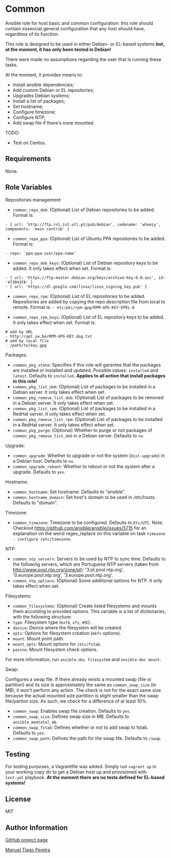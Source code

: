 Common
========

Ansible role for host basic and common configuration: this role should contain essencial general configuration that any host should have, regardless of its function.

This role is designed to be used in either Debian- or EL-based systems **but, at the moment, it has only been tested in Debian!**

There were made no assumptions regarding the user that is running these tasks.

At the moment, it provides means to:

* Install ansible dependencies;
* Add custom Debian or EL repositories;
* Upgrades Debian systems;
* Install a list of packages;
* Set hostname;
* Configure timezone;
* Configure NTP;
* Add swap file if there's none mounted.

TODO:

* Test on Centos.

Requirements
------------

None.

Role Variables
--------------

Repositories management:

* `common_repo_deb`: (Optional) List of Debian repositories to be added. Format is:
```
- { url: 'http://ftp.rnl.ist.utl.pt/pub/debian', codename: 'wheezy', components: 'main contrib' }
```
* `common_repo_ppa`: (Optional) List of Ubuntu PPA repositories to be added. Format is:
```
- repo: 'ppa:ppa-user/ppa-name'
```
* `common_repo_deb_keys`: (Optional) List of Debian repository keys to be added. It only takes effect when set. Format is:
```
- { url: 'https://ftp-master.debian.org/keys/archive-key-6.0.asc', id: '473041FA' }
- { url: 'https://dl.google.com/linux/linux_signing_key.pub' }
```

* `common_repo_rpm`: (Optional) List of EL repositories to be added. Repositories are added by copying the repo description file from local to remote. Format is:
```- etc/pki/rpm-gpg/RPM-GPG-KEY-EPEL-6```

* `common_repo_rpm_keys`: (Optional) List of EL repository keys to be added. It only takes effect when set. Format is:
```
# add by URL
- http://apt.sw.be/RPM-GPG-KEY.dag.txt
# add by local file
- /path/to/key.gpg
```

Packages:

* `common_pkg_state`: Specifies if this role will garantee that the packages are installed or installed and updated. Possible values: `installed` and `latest`. Defaults to `installed`. **Applies to all action that install packages in this role!**
* `common_pkg_list_deb`: (Optional) List of packages to be installed in a Debian server. It only takes effect when set.
* `common_pkg_remove_list_deb`: (Optional) List of packages to be removed in a Debian server. It only takes effect when set.
* `common_pkg_list_rpm`: (Optional) List of packages to be installed in a RedHat server. It only takes effect when set.
* `common_pkg_remove_list_rpm`: (Optional) List of packages to be installed in a RedHat server. It only takes effect when set.
* `common_pkg_purge`: (Optional) Whether to purge or not packages of `common_pkg_remove_list_deb` in a Debian server. Defaults to `no`.

Upgrade:

* `common_upgrade`: Whether to upgrade or not the system (`dist-upgrade`) in a Debian host. Defaults to `no`.
* `common_upgrade_reboot`: Whether to reboot or not the system after a upgrade. Defaults to `yes`.

Hostname:

* `common_hostname`: Set hostname. Defaults to "ansible".
* `common_hostname_domain`: Set host's domain to be used in /etc/hosts. Defaults to "domain".

Timezone:

* `common_timezone`: Timezone to be configured. Defaults to `Etc/UTC`. Note: Checkout https://github.com/ansible/ansible/issues/5715 for an explanation on the weird regex_replace on this variable on task `timezone - configure /etc/timezone`.

NTP:

* `common_ntp_servers`: Servers to be used by NTP to sync time. Defaults to the following servers, which are Portuguese NTP servers (taken from http://www.pool.ntp.org/zone/pt): '3.pt.pool.ntp.org', '0.europe.pool.ntp.org', '3.europe.pool.ntp.org'.
* `common_ntp_options`: (Optional) Some additional options for NTP. It only takes effect when set.

Filesystems:

* `common_filesystems`: (Optional) Create listed filesystems and mounts them according to provided options. This variable is a list of dictionaries, with the following structure:
* `type`: Filesystem type (`ext4`, `xfs`, etc).
* `device`: Device where the filesystem will be created.
* `opts`: Options for filesystem creation (`mkfs` options).
* `mount`: Mount point path.
* `mount_opts`: Mount options for `/etc/fstab`.
* `passno`: Mount filesystem check options.

For more information, run `ansible-doc filesystem` and `ansible-doc mount`.

Swap:

Configures a swap file. If there already exists a mounted swap (file or partition) and its size is approximately the same as `common_swap_size` (in MB), it won't perform any action.
The check is not for the exact same size because the actual mounted size partition is slight smaller than the swap file/partion size. As such, we check for a difference of at least 10%.

* `common_swap`: Enables swap file creation. Defaults to `yes`.
* `common_swap_size`: Defines swap size in MB. Defaults to `ansible_memtotal_mb`.
* `common_swap_fstab`: Defines whether or not to add swap to fstab. Defaults to `yes`.
* `common_swap_path`: Defines the path for the swap file. Defaults to `/swap`.

Testing
-------

For testing purposes, a Vagrantfile was added. Simply run ```vagrant up``` in your working copy dir to get a Debian host up and provisioned with ```test.yml``` playbook. **At the moment there are no tests defined for EL-based systems!**

License
-------

MIT

Author Information
------------------

[GitHub project page](https://github.com/mtpereira/ansible-common)

[Manuel Tiago Pereira](http://mtpereira.github.io)
